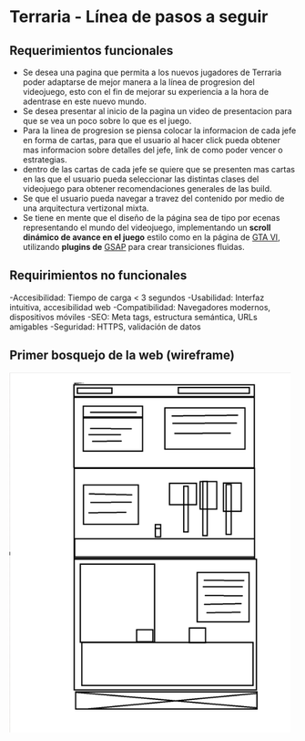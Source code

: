 # Terraria - Línea de pasos a seguir


## Requerimientos funcionales
- Se desea una pagina que permita a los nuevos jugadores de Terraria poder adaptarse de mejor manera a la línea de progresion del videojuego, esto con el fin de mejorar su experiencia a la hora de adentrase en este nuevo mundo.
- Se desea presentar al inicio de la pagina un video de presentacion para que se vea un poco sobre lo que es el juego.
- Para la linea de progresion se piensa colocar la informacion de cada jefe en forma de cartas, para que el usuario al hacer click pueda obtener mas informacion sobre detalles del jefe, link de como poder vencer o estrategias.
- dentro de las cartas de cada jefe se quiere que se presenten mas cartas en las que el usuario pueda seleccionar las distintas clases del videojuego para obtener recomendaciones generales de las build.
- Se que el usuario pueda navegar a travez del contenido por medio de una arquitectura vertizonal mixta.
- Se tiene en mente que el diseño de la página sea de tipo por ecenas representando el mundo del videojuego, implementando un **scroll dinámico de avance en el juego** estilo como en la página de [GTA VI](https://www.rockstargames.com/VI), utilizando **plugins de** [GSAP](https://gsap.com/scroll/) para crear transiciones fluidas. 

## Requirimientos no funcionales 
-Accesibilidad: Tiempo de carga < 3 segundos
-Usabilidad: Interfaz intuitiva, accesibilidad web
-Compatibilidad: Navegadores modernos, dispositivos móviles
-SEO: Meta tags, estructura semántica, URLs amigables
-Seguridad: HTTPS, validación de datos


## Primer bosquejo de la web (wireframe)

![Wireframe](images/wireframedemo.png)

